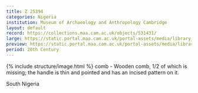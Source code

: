 ```yaml
---
title: Z 25394
categories: Nigeria
institution: Museum of Archaeology and Anthropology Cambridge
layout: default
record: https://collections.maa.cam.ac.uk/objects/531431/
large: https://static.portal.maa.cam.ac.uk/portal-assets/media/library_images/web/671706_Z_25394_001.jpg
preview: https://static.portal.maa.cam.ac.uk/portal-assets/media/library_images/thumbnail/671706_Z_25394_001.jpg
period: 20th Century
---
```

{% include structure/image.html %}
comb - Wooden comb, 1/2 of which is missing; the handle is thin and pointed and has an incised pattern on it.

South Nigeria
